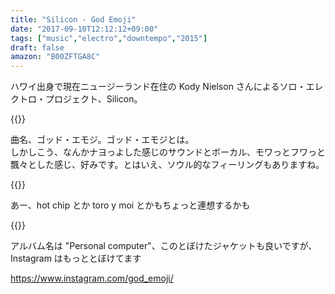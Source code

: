```yaml
---
title: "Silicon - God Emoji"
date: "2017-09-10T12:12:12+09:00"
tags: ["music","electro","downtempo","2015"]
draft: false
amazon: "B00ZFTGA8C"
---
```


ハワイ出身で現在ニュージーランド在住の Kody Nielson さんによるソロ・エレクトロ・プロジェクト、Silicon。

{{<youtube src="NlHbKJhp1cQ" title="Silicon - God Emoji">}}

曲名、ゴッド・エモジ。ゴッド・エモジとは。  
しかしこう、なんかナヨっよした感じのサウンドとボーカル、モワっとフワっと飄々とした感じ、好みです。とはいえ、ソウル的なフィーリングもありますね。

{{<youtube src="tlPgdBFpFvo" title="Silicon - Burning Sugar">}}

あー、hot chip とか toro y moi とかもちょっと連想するかも 

{{<amazon asin="B00ZFTGA8C" title="Silicon - Personal Computer">}}

アルバム名は "Personal computer"、このとぼけたジャケットも良いですが、Instagram はもっととぼけてます

https://www.instagram.com/god_emoji/
